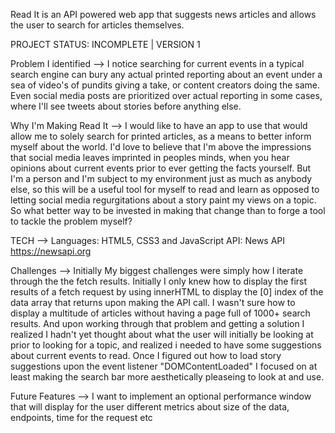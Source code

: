 Read It is an API powered web app that suggests news articles and allows the user to search for articles themselves. 

PROJECT STATUS: INCOMPLETE | VERSION 1

Problem I identified --> I notice searching for current events in a typical search engine can 
bury any actual printed reporting about an event under a sea of video's of pundits giving a take, or content creators doing the same. Even social media posts are prioritized 
over actual reporting in some cases, where I'll see tweets about stories before anything else. 

Why I'm Making  Read It --> I would like to have an app to use that would allow me to solely search for printed articles, as a means to better inform myself about the world. 
I'd love to believe that I'm above the impressions that social media leaves imprinted in peoples minds, when you hear opinions about current events prior to ever getting the 
facts yourself. But I'm a person and I'm subject to my environment just as much as anybody else, so this will be a useful tool for myself to read and learn as opposed to letting 
social media regurgitations about a story paint my views on a topic. So what better way to be invested in making that change than to forge a tool to tackle the problem myself? 

TECH --> Languages: HTML5, CSS3 and JavaScript 
         API: News API https://newsapi.org

Challenges --> Initially My biggest challenges were simply how I iterate through the the fetch results. Initially I only knew how to display the first results of a fetch request
by using innerHTML to display the [0] index of the data array that returns upon making the API call. I wasn't sure how to display a multitude of articles without having a page full of 
1000+ search results. And upon working through that problem and getting a solution I realized I hadn't yet thought about what the user will initially be looking at prior to looking for 
a topic, and realized i needed to have some suggestions about current events to read. Once I figured out how to load story suggestions upon the event listener "DOMContentLoaded" I focused on 
at least making the search bar more aesthetically pleaseing to look at and use. 

Future Features --> I want to implement an optional performance window that will display for the user different metrics about size of the data, endpoints, time for the request etc  

